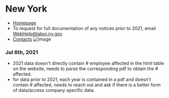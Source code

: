 # New York

- [Homepage](https://dol.ny.gov/warn-notices)
- To request for full documentation of any notices prior to 2021, email WebHelp@labor.ny.gov
- [Contacts](https://dol.ny.gov/worker-adjustment-and-retraining-notification-warn)
  ![image](https://user-images.githubusercontent.com/56002814/124651061-7a044f80-de68-11eb-92e3-57913086a45c.png)

### Jul 6th, 2021
- 2021 data doesn't directly contain # employee affected in the html table on the website, needs to parse the corresponding pdf to obtain the # affected. 
- for data prior to 2021, each year is contained in a pdf and doesn't contain # affected, needs to reach out and ask if there is a better form of data/access company specific data. 
